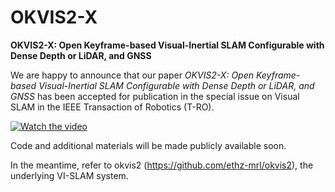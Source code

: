 # OKVIS2-X

**OKVIS2-X: Open Keyframe-based Visual-Inertial SLAM Configurable with Dense Depth or LiDAR, and GNSS**

We are happy to announce that our paper _OKVIS2-X: Open Keyframe-based Visual-Inertial SLAM Configurable with Dense Depth or LiDAR, and GNSS_ has been accepted for publication in the special issue on Visual SLAM in the IEEE Transaction of Robotics (T-RO).

[![Watch the video](https://img.youtube.com/vi/K8oZvbI7I58/0.jpg)](https://www.youtube.com/watch?v=K8oZvbI7I58)

Code and additional materials will be made publicly available soon.

In the meantime, refer to okvis2 (https://github.com/ethz-mrl/okvis2), the underlying VI-SLAM system.
